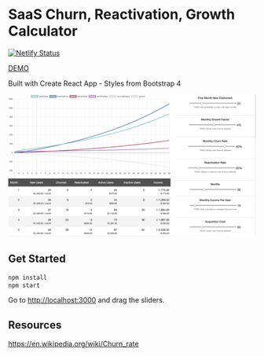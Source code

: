 # SaaS Churn, Reactivation, Growth Calculator

[![Netlify Status](https://api.netlify.com/api/v1/badges/06ae265f-0b8f-4624-b0cc-e0bc0b1bc9ac/deploy-status)](https://app.netlify.com/sites/saas-revenue-calculator/deploys)

[DEMO](https://saas-revenue-calculator.netlify.com/)

Built with Create React App - Styles from Bootstrap 4

![Image of Yaktocat](screenshot.png)

## Get Started

```
npm install
npm start
```

Go to [http://localhost:3000](http://localhost:3000) and drag the sliders.

## Resources

https://en.wikipedia.org/wiki/Churn_rate
